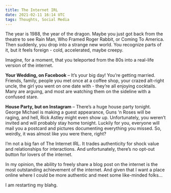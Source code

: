 ```yaml
---
title: The Internet IRL
date: 2021-02-11 16:14 UTC
tags: Thoughts, Social Media
---
```


The year is 1988, the year of the dragon. Maybe you just got back from the
theatre to see Rain Man, Who Framed Roger Rabbit, or Coming To America. Then
suddenly, you drop into a strange new world. You recognize parts of it, but it
feels foreign - cold, accelerated, maybe creepy.

Imagine, for a moment, that you teleported from the 80s into a real-life
version of the internet.

**Your Wedding, on Facebook** – It’s your big day! You’re getting married. Friends, family,
people you met once at a coffee shop, your crazed alt-right uncle, the girl you
went on one date with - they’re all enjoying cocktails. Many are arguing, and
most are watching them on the sideline with a confused stare.

**House Party, but on Instagram** – There’s a huge house party tonight. George Michael is
making a guest appearance, Guns ‘n Roses will be raging, and hell, Rick Astley
might even show up. Unfortunately, you weren’t invited and will probably stay
home tonight. Luckily for you, everyone will mail you a postcard and pictures
documenting everything you missed. So, weirdly, it was almost like you were
there, right?

I’m not a big fan of The Internet IRL. It trades authenticity for shock value
and relationships for interactions. And unfortunately, there’s no opt-out
button for lovers of the internet.

In my opinion, the ability to freely share a blog post on the internet is the
most outstanding achievement of the internet. And given that I want a place
online where I could be more authentic and meet some like-minded folks…

I am restarting my blahg.
